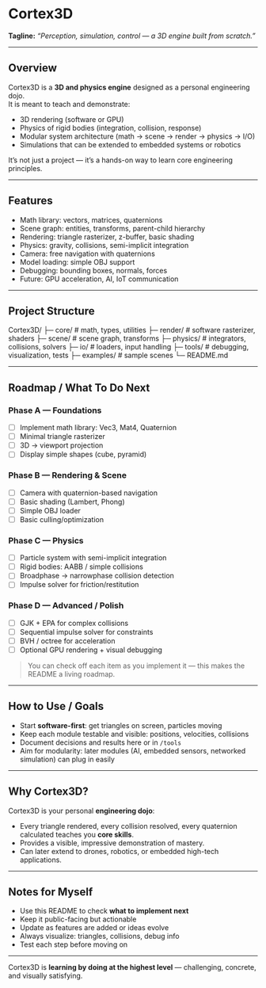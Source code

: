 # Cortex3D

**Tagline:** *“Perception, simulation, control — a 3D engine built from scratch.”*

---

## Overview

Cortex3D is a **3D and physics engine** designed as a personal engineering dojo.  
It is meant to teach and demonstrate:

- 3D rendering (software or GPU)  
- Physics of rigid bodies (integration, collision, response)  
- Modular system architecture (math → scene → render → physics → I/O)  
- Simulations that can be extended to embedded systems or robotics  

It’s not just a project — it’s a hands-on way to learn core engineering principles.

---

## Features

- Math library: vectors, matrices, quaternions  
- Scene graph: entities, transforms, parent-child hierarchy  
- Rendering: triangle rasterizer, z-buffer, basic shading  
- Physics: gravity, collisions, semi-implicit integration  
- Camera: free navigation with quaternions  
- Model loading: simple OBJ support  
- Debugging: bounding boxes, normals, forces  
- Future: GPU acceleration, AI, IoT communication  

---

## Project Structure

Cortex3D/
├─ core/          # math, types, utilities
├─ render/        # software rasterizer, shaders
├─ scene/         # scene graph, transforms
├─ physics/       # integrators, collisions, solvers
├─ io/            # loaders, input handling
├─ tools/         # debugging, visualization, tests
├─ examples/      # sample scenes
└─ README.md

---

## Roadmap / What To Do Next

### Phase A — Foundations
- [ ] Implement math library: Vec3, Mat4, Quaternion  
- [ ] Minimal triangle rasterizer  
- [ ] 3D → viewport projection  
- [ ] Display simple shapes (cube, pyramid)

### Phase B — Rendering & Scene
- [ ] Camera with quaternion-based navigation  
- [ ] Basic shading (Lambert, Phong)  
- [ ] Simple OBJ loader  
- [ ] Basic culling/optimization

### Phase C — Physics
- [ ] Particle system with semi-implicit integration  
- [ ] Rigid bodies: AABB / simple collisions  
- [ ] Broadphase → narrowphase collision detection  
- [ ] Impulse solver for friction/restitution

### Phase D — Advanced / Polish
- [ ] GJK + EPA for complex collisions  
- [ ] Sequential impulse solver for constraints  
- [ ] BVH / octree for acceleration  
- [ ] Optional GPU rendering + visual debugging  

> You can check off each item as you implement it — this makes the README a living roadmap.

---

## How to Use / Goals

- Start **software-first**: get triangles on screen, particles moving  
- Keep each module testable and visible: positions, velocities, collisions  
- Document decisions and results here or in `/tools`  
- Aim for modularity: later modules (AI, embedded sensors, networked simulation) can plug in easily  

---

## Why Cortex3D?

Cortex3D is your personal **engineering dojo**:

- Every triangle rendered, every collision resolved, every quaternion calculated teaches you **core skills**.  
- Provides a visible, impressive demonstration of mastery.  
- Can later extend to drones, robotics, or embedded high-tech applications.  

---

## Notes for Myself

- Use this README to check **what to implement next**  
- Keep it public-facing but actionable  
- Update as features are added or ideas evolve  
- Always visualize: triangles, collisions, debug info  
- Test each step before moving on  

---

Cortex3D is **learning by doing at the highest level** — challenging, concrete, and visually satisfying.